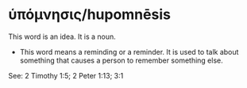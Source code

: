 # ὑπόμνησις/hupomnēsis
This word is an idea. It is a noun.
* This word means a reminding or a reminder. It is used to talk about something that causes a person to remember something else.

See: 2 Timothy 1:5; 2 Peter 1:13; 3:1
